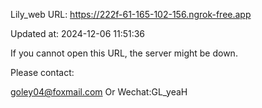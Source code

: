 Lily_web URL: https://222f-61-165-102-156.ngrok-free.app

Updated at: 2024-12-06 11:51:36

If you cannot open this URL, the server might be down.

Please contact: 

goley04@foxmail.com Or Wechat:GL_yeaH